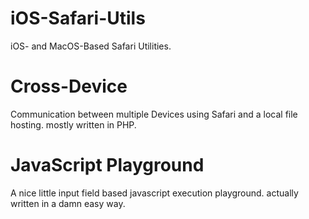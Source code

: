 # iOS-Safari-Utils
iOS- and MacOS-Based Safari Utilities. 

# Cross-Device

Communication between multiple Devices using Safari and a local file hosting. mostly written in PHP.

# JavaScript Playground

A nice little input field based javascript execution playground. actually written in a damn easy way.
